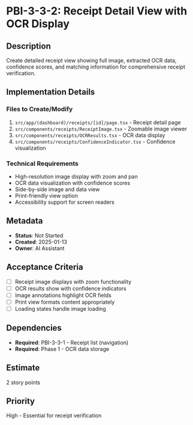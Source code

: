 # PBI-3-3-2: Receipt Detail View with OCR Display

## Description

Create detailed receipt view showing full image, extracted OCR data, confidence scores, and matching information for
comprehensive receipt verification.

## Implementation Details

### Files to Create/Modify

1. `src/app/(dashboard)/receipts/[id]/page.tsx` - Receipt detail page
2. `src/components/receipts/ReceiptImage.tsx` - Zoomable image viewer
3. `src/components/receipts/OCRResults.tsx` - OCR data display
4. `src/components/receipts/ConfidenceIndicator.tsx` - Confidence visualization

### Technical Requirements

- High-resolution image display with zoom and pan
- OCR data visualization with confidence scores
- Side-by-side image and data view
- Print-friendly view option
- Accessibility support for screen readers

## Metadata

- **Status**: Not Started
- **Created**: 2025-01-13
- **Owner**: AI Assistant

## Acceptance Criteria

- [ ] Receipt image displays with zoom functionality
- [ ] OCR results show with confidence indicators
- [ ] Image annotations highlight OCR fields
- [ ] Print view formats content appropriately
- [ ] Loading states handle image loading

## Dependencies

- **Required**: PBI-3-3-1 - Receipt list (navigation)
- **Required**: Phase 1 - OCR data storage

## Estimate

2 story points

## Priority

High - Essential for receipt verification

